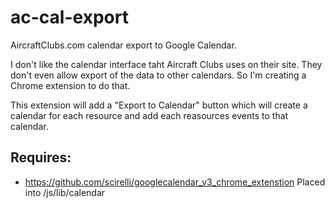 ac-cal-export
=============

AircraftClubs.com calendar export to Google Calendar.

I don't like the calendar interface taht Aircraft Clubs uses on their site. They don't even allow export of the data to other calendars. So I'm creating a Chrome extension to do that.

This extension will add a "Export to Calendar" button which will create a calendar for each resource and add each reasources events to that calendar. 

Requires:
--------
* https://github.com/scirelli/googlecalendar_v3_chrome_extenstion
    Placed into /js/lib/calendar
